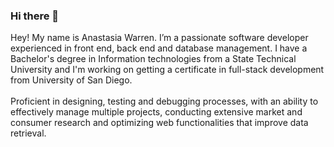 ### Hi there 👋

 Hey! My name is Anastasia Warren. I’m a passionate software developer experienced in front end, back end and database management.
                            I have a Bachelor's degree in Information technologies from a State Technical University and I'm working on getting a certificate in full-stack  development from University of San Diego.<br><br>
                            Proficient in designing, testing and debugging processes, with an ability to effectively manage multiple projects, conducting extensive market and consumer research and optimizing web functionalities that improve data retrieval.

<!--
**anaiva27/anaiva27** is a ✨ _special_ ✨ repository because its `README.md` (this file) appears on your GitHub profile.

Here are some ideas to get you started:

- 🔭 I’m currently working on ...
- 🌱 I’m currently learning ...
- 👯 I’m looking to collaborate on ...
- 🤔 I’m looking for help with ...
- 💬 Ask me about ...
- 📫 How to reach me: ...
- 😄 Pronouns: ...
- ⚡ Fun fact: ...
-->
